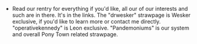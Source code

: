 - Read our rentry for everything if you'd like, all our of our interests and such are in there. It's in the links.
The "drwesker" strawpage is Wesker exclusive, if you'd like to learn more or contact me directly.
"operativekennedy" is Leon exclusive.
"Pandemoniums" is our system and overall Pony Town related strawpage.
